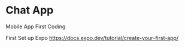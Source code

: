 # Chat App
Mobile App First Coding

First Set up Expo
https://docs.expo.dev/tutorial/create-your-first-app/

